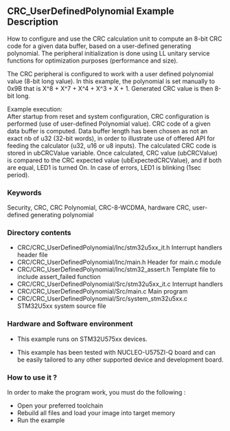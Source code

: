 ## <b>CRC_UserDefinedPolynomial Example Description</b>

How to configure and use the CRC calculation unit to compute an 8-bit CRC code
for a given data buffer, based on a user-defined generating polynomial. The
peripheral initialization is done using LL unitary service functions for optimization purposes (performance and size).

The CRC peripheral is configured to work with a user defined polynomial value (8-bit long value).
In this example, the polynomial is set manually to 0x9B that is X^8 + X^7 + X^4 + X^3 + X + 1.
Generated CRC value is then 8-bit long.

Example execution:  
After startup from reset and system configuration, CRC configuration is performed (use of user-defined Polynomial value).
CRC code of a given data buffer is computed.
Data buffer length has been chosen as not an exact nb of u32 (32-bit words), in order to illustrate
use of offered API for feeding the calculator (u32, u16 or u8 inputs).
The calculated CRC code is stored in ubCRCValue variable.
Once calculated, CRC value (ubCRCValue) is compared to the CRC expected value (ubExpectedCRCValue),
and if both are equal, LED1 is turned On.
In case of errors, LED1 is blinking (1sec period).

### <b>Keywords</b>

Security, CRC, CRC Polynomial, CRC-8-WCDMA, hardware CRC, user-defined generating polynomial

### <b>Directory contents</b>

  - CRC/CRC_UserDefinedPolynomial/Inc/stm32u5xx_it.h          Interrupt handlers header file
  - CRC/CRC_UserDefinedPolynomial/Inc/main.h                  Header for main.c module
  - CRC/CRC_UserDefinedPolynomial/Inc/stm32_assert.h          Template file to include assert_failed function
  - CRC/CRC_UserDefinedPolynomial/Src/stm32u5xx_it.c          Interrupt handlers
  - CRC/CRC_UserDefinedPolynomial/Src/main.c                  Main program
  - CRC/CRC_UserDefinedPolynomial/Src/system_stm32u5xx.c      STM32U5xx system source file

### <b>Hardware and Software environment</b>

  - This example runs on STM32U575xx devices.

  - This example has been tested with NUCLEO-U575ZI-Q board and can be
    easily tailored to any other supported device and development board.

### <b>How to use it ?</b>

In order to make the program work, you must do the following :

 - Open your preferred toolchain
 - Rebuild all files and load your image into target memory
 - Run the example

